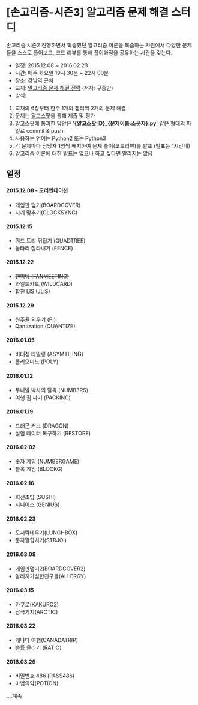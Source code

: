 # [손고리즘-시즌3] 알고리즘 문제 해결 스터디

손고리즘 시즌2 진행하면서 학습했던 알고리즘 이론을 복습하는 차원에서 다양한 문제들을 스스로 풀어보고, 코드 리뷰를 통해 풀이과정을 공유하는 시간을 갖는다.



- 일정: 2015.12.08 ~ 2016.02.23
- 시간: 매주 화요일 19시 30분 ~ 22시 00분
- 장소: 강남역 근처
- 교재: [알고리즘 문제 해결 전략](http://www.yes24.com/24/goods/8006522) (저자: 구종만)
- 방식:
 1. 교재의 6장부터 한주 1개의 챕터씩 2개의 문제 해결
 2. 문제는 [알고스팟](https://algospot.com)을 통해 제출 및 평가
 3. 알고스팟에 통과한 답안은 '**{알고스팟 ID}_{문제이름:소문자}.py**' 같은 형태의 파일로 commit &  push
 4. 사용하는 언어는 Python2 또는 Python3
 5. 각 문제마다 담당자 1명씩 배치하여 문제 풀이(코드리뷰)를 발표 (발표는 1시간내)
 6. 알고리즘 이론에 대한 발표는 없으나 하고 싶다면 말리지는 않음

## 일정
#### 2015.12.08 - 오리엔테이션
- 게임판 덮기(BOARDCOVER)
- 시계 맞추기(CLOCKSYNC)

#### 2015.12.15
- 쿼드 트리 뒤집기 (QUADTREE)
- 울타리 잘라내기 (FENCE)

#### 2015.12.22
- ~~팬미팅 (FANMEETING)~~
- 와일드카드 (WILDCARD)
- 합친 LIS (JLIS)

#### 2015.12.29
- 원주율 외우기 (PI)
- Qantization (QUANTIZE)

#### 2016.01.05
- 비대칭 타일링 (ASYMTILING)
- 폴리오미노 (POLY)

#### 2016.01.12
- 두니발 박사의 탈옥 (NUMB3RS)
- 여행 짐 싸기 (PACKING)

#### 2016.01.19
- 드래곤 커브 (DRAGON)
- 실험 데이터 복구하기 (RESTORE)

#### 2016.02.02
- 숫자 게임 (NUMBERGAME)
- 블록 게임 (BLOCKG)

#### 2016.02.16
- 회전초밥 (SUSHI)
- 지니어스 (GENIUS)

#### 2016.02.23
- 도시락데우기(LUNCHBOX)
- 문자열합치기(STRJOI)

#### 2016.03.08
- 게임판덮기2(BOARDCOVER2)
- 알러지가심한친구들(ALLERGY)

#### 2016.03.15
- 카쿠로(KAKURO2)
- 남극기지(ARCTIC)

#### 2016.03.22
- 캐나다 여행(CANADATRIP)
- 승률 올리기 (RATIO)

#### 2016.03.29
- 비밀번호 486 (PASS486)
- 마법의약(POTION)

....계속




